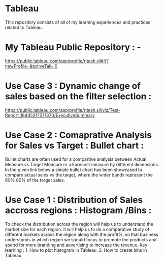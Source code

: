 # Tableau

This repository consists of all of my learning experiences and practices related to Tableau.

# My Tableau Public Repository  : - 
https://public.tableau.com/app/profile/ritesh.sil#!/?newProfile=&activeTab=0


# Use Case 3 : Dynamic change of sales based on the filter selection : 
https://public.tableau.com/app/profile/ritesh.sil/viz/Test-Report_16445217571370/ExecutiveSummary


# Use Case 2 : Comaprative Analysis for Sales vs Target : Bullet chart : 
   Bullet charts are often used for a compartive analysis between Actual Measure vs Target Measure or a Forecast measure by different dimensions.
   In the given link below a simple bullet chart has been showcased to compare actual sales vs the target, where the wider bands represent the 60%
   80% of the target sales.
   
   
# Use Case 1 : Distribution of Sales accross regions : Histogram /Bins :
   To check the distribution across the region will help us to understand the market size for each region. It will help us to do a comparative study of different markets across the region along with the profit%, so that business understands in which region we should focus to promote the products and spend for more branding and advertising to increase the revenue. 
         Key learning : 
            1. How to plot histogram in Tableau.
            2. How to create bins in Tableau





